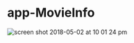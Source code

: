 # app-MovieInfo


![screen shot 2018-05-02 at 10 01 24 pm](https://user-images.githubusercontent.com/16745006/40239296-51c5547c-5ad3-11e8-9022-5a32d1893c28.png)
